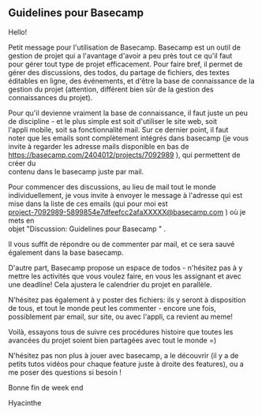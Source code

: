 ## Guidelines pour Basecamp



Hello!  
  
Petit message pour l'utilisation de Basecamp. Basecamp est un outil de  
gestion de projet qui a l'avantage d'avoir a peu près tout ce qu'il faut  
pour gérer tout type de projet efficacement. Pour faire bref, il permet de  
gérer des discussions, des todos, du partage de fichiers, des textes  
éditables en ligne, des événements, et d'être la base de connaissance de la  
gestion du projet (attention, différent bien sûr de la gestion des  
connaissances du projet).  
  
Pour qu'il devienne vraiment la base de connaissance, il faut juste un peu  
de discipline - et le plus simple est soit d'utiliser le site web, soit  
l'appli mobile, soit sa fonctionnalité mail. Sur ce dernier point, il faut  
noter que les emails sont complètement intégrés dans basecamp (je vous  
invite à regarder les adresse mails disponible en bas de  
<https://basecamp.com/2404012/projects/7092989> ), qui permettent de créer du  
contenu dans le basecamp juste par mail.  
  
Pour commencer des discussions, au lieu de mail tout le monde  
individuellement, je vous invite à envoyer le message à l'adresse qui est  
mise dans la liste de ces emails (qui pour moi est  
[project-7092989-5899854e7dfeefcc2afaXXXXX@basecamp.com](mailto:project-7092989-5899854e7dfeefcc2afaXXXXX@basecamp.com)
) où je mets en  
objet "Discussion: Guidelines pour Basecamp " .  
  
Il vous suffit de répondre ou de commenter par mail, et ce sera sauvé  
également dans la base basecamp.  
  
D'autre part, Basecamp propose un espace de todos - n'hésitez pas à y  
mettre les activités que vous voulez faire, en vous les assignant et avec  
une deadline! Cela ajustera le calendrier du projet en parallèle.  
  
N'hésitez pas également à y poster des fichiers: ils y seront à disposition  
de tous, et tout le monde peut les commenter - encore une fois,  
possiblement par email, sur site, ou avec l'appli, ca revient au meme!  
  
Voilà, essayons tous de suivre ces procédures histoire que toutes les  
avancées du projet soient bien partagées avec tout le monde =)  
  
N'hésitez pas non plus à jouer avec basecamp, a le découvrir (il y a de  
petits tutos vidéos pour chaque feature juste à droite des features), ou a  
me poser des questions si besoin !  
  
Bonne fin de week end  
  
Hyacinthe



